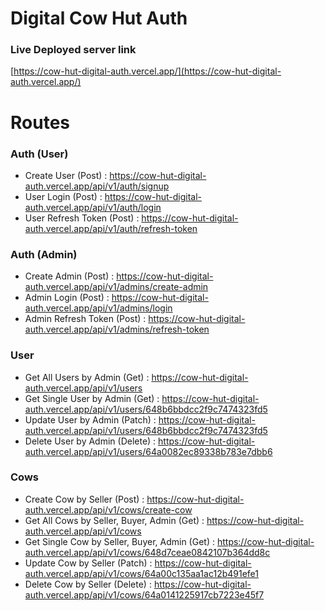 # Digital Cow Hut Auth

### Live Deployed server link

[https://cow-hut-digital-auth.vercel.app/](https://cow-hut-digital-auth.vercel.app/)

# Routes

### Auth (User)

- Create User (Post) : https://cow-hut-digital-auth.vercel.app/api/v1/auth/signup
- User Login (Post) : https://cow-hut-digital-auth.vercel.app/api/v1/auth/login
- User Refresh Token (Post) : https://cow-hut-digital-auth.vercel.app/api/v1/auth/refresh-token

### Auth (Admin)

- Create Admin (Post) : https://cow-hut-digital-auth.vercel.app/api/v1/admins/create-admin
- Admin Login (Post) : https://cow-hut-digital-auth.vercel.app/api/v1/admins/login
- Admin Refresh Token (Post) : https://cow-hut-digital-auth.vercel.app/api/v1/admins/refresh-token

### User

- Get All Users by Admin (Get) : https://cow-hut-digital-auth.vercel.app/api/v1/users
- Get Single User by Admin (Get) : https://cow-hut-digital-auth.vercel.app/api/v1/users/648b6bbdcc2f9c7474323fd5
- Update User by Admin (Patch) : https://cow-hut-digital-auth.vercel.app/api/v1/users/648b6bbdcc2f9c7474323fd5
- Delete User by Admin (Delete) : https://cow-hut-digital-auth.vercel.app/api/v1/users/64a0082ec89338b783e7dbb6

### Cows

- Create Cow by Seller (Post) : https://cow-hut-digital-auth.vercel.app/api/v1/cows/create-cow
- Get All Cows by Seller, Buyer, Admin (Get) : https://cow-hut-digital-auth.vercel.app/api/v1/cows
- Get Single Cow by Seller, Buyer, Admin (Get) : https://cow-hut-digital-auth.vercel.app/api/v1/cows/648d7ceae0842107b364dd8c
- Update Cow by Seller (Patch) : https://cow-hut-digital-auth.vercel.app/api/v1/cows/64a00c135aa1ac12b491efe1
- Delete Cow by Seller (Delete) : https://cow-hut-digital-auth.vercel.app/api/v1/cows/64a0141225917cb7223e45f7
